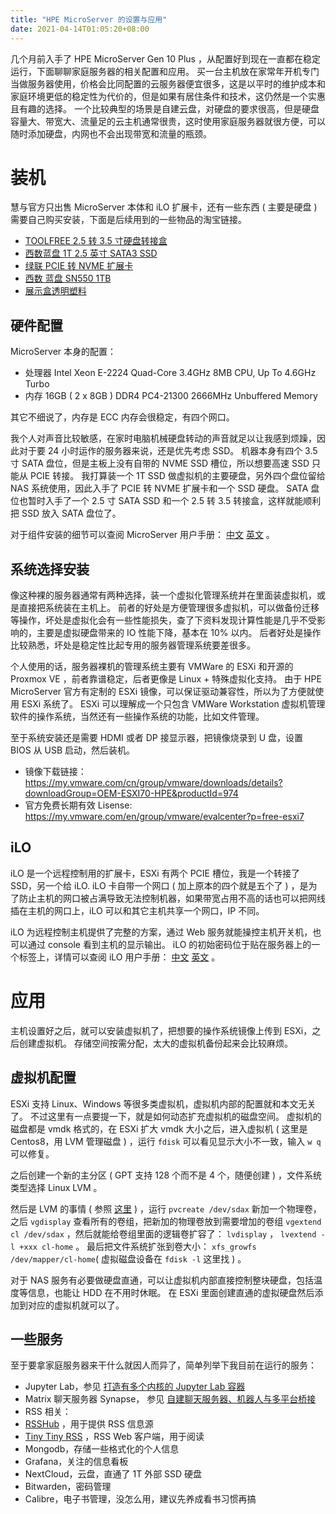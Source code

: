 ```yaml
---
title: "HPE MicroServer 的设置与应用"
date: 2021-04-14T01:05:20+08:00
---
```


几个月前入手了 HPE MicroServer Gen 10 Plus ，从配置好到现在一直都在稳定运行，下面聊聊家庭服务器的相关配置和应用。 买一台主机放在家常年开机专门当做服务器使用，价格会比同配置的云服务器便宜很多，这是以平时的维护成本和家庭环境更低的稳定性为代价的，但是如果有居住条件和技术，这仍然是一个实惠且有趣的选择。 一个比较典型的场景是自建云盘，对硬盘的要求很高，但是硬盘容量大、带宽大、流量足的云主机通常很贵，这时使用家庭服务器就很方便，可以随时添加硬盘，内网也不会出现带宽和流量的瓶颈。

# 装机

慧与官方只出售 MicroServer 本体和 iLO 扩展卡，还有一些东西 ( 主要是硬盘 ) 需要自己购买安装，下面是后续用到的一些物品的淘宝链接。

-   [TOOLFREE 2.5 转 3.5 寸硬盘转接盒](https://m.tb.cn/h.4KYHEL0?sm=ad1309)
-   [西数蓝盘 1T 2.5 英寸 SATA3 SSD ](https://m.tb.cn/h.4ooR65C?sm=fd8d34)
-   [绿联 PCIE 转 NVME 扩展卡](https://m.tb.cn/h.4pgbuV8?sm=3b1128)
-   [西数 蓝盘 SN550 1TB](https://m.tb.cn/h.4LkV8IU?sm=644fe9)
-   [展示盒透明塑料](https://m.tb.cn/h.4oo7xSg?sm=f735fd)

## 硬件配置

MicroServer 本身的配置：

-   处理器 Intel Xeon E-2224 Quad-Core 3.4GHz 8MB CPU, Up To 4.6GHz Turbo
-   内存 16GB ( 2 x 8GB ) DDR4 PC4-21300 2666MHz Unbuffered Memory

其它不细说了，内存是 ECC 内存会很稳定，有四个网口。

我个人对声音比较敏感，在家时电脑机械硬盘转动的声音就足以让我感到烦躁，因此对于要 24 小时运作的服务器来说，还是优先考虑 SSD。 机器本身有四个 3.5 寸 SATA 盘位，但是主板上没有自带的 NVME SSD 槽位，所以想要高速 SSD 只能从 PCIE 转接。 我打算装一个 1T SSD 做虚拟机的主要硬盘，另外四个盘位留给 NAS 系统使用，因此入手了 PCIE 转 NVME 扩展卡和一个 SSD 硬盘。 SATA 盘位也暂时入手了一个 2.5 寸 SATA SSD 和一个 2.5 转 3.5 转接盒，这样就能顺利把 SSD 放入 SATA 盘位了。

对于组件安装的细节可以查阅 MicroServer 用户手册： [中文](https://psnow.ext.hpe.com/doc/a00073430zh_cn)  [英文](https://psnow.ext.hpe.com/doc/a00073430en_us) 。

## 系统选择安装

像这种裸的服务器通常有两种选择，装一个虚拟化管理系统并在里面装虚拟机，或是直接把系统装在主机上。 前者的好处是方便管理很多虚拟机，可以做备份迁移等操作，坏处是虚拟化会有一些性能损失，查了下资料发现计算性能是几乎不受影响的，主要是虚拟硬盘带来的 IO 性能下降，基本在 10% 以内。 后者好处是操作比较熟悉，坏处是稳定性比起专用的服务器管理系统要差很多。

个人使用的话，服务器裸机的管理系统主要有 VMWare 的 ESXi 和开源的 Proxmox VE ，前者靠谱稳定，后者更像是 Linux + 特殊虚拟化支持。 由于 HPE MicroServer 官方有定制的 ESXi 镜像，可以保证驱动兼容性，所以为了方便就使用 ESXi 系统了。 ESXi 可以理解成一个只包含 VMWare Workstation 虚拟机管理软件的操作系统，当然还有一些操作系统的功能，比如文件管理。

至于系统安装还是需要 HDMI 或者 DP 接显示器，把镜像烧录到 U 盘，设置 BIOS 从 USB 启动，然后装机。

-   镜像下载链接： https://my.vmware.com/cn/group/vmware/downloads/details?downloadGroup=OEM-ESXI70-HPE&productId=974
-   官方免费长期有效 Lisense: https://my.vmware.com/en/group/vmware/evalcenter?p=free-esxi7

## iLO

iLO 是一个远程控制用的扩展卡，ESXi 有两个 PCIE 槽位，我是一个转接了 SSD，另一个给 iLO. iLO 卡自带一个网口 ( 加上原本的四个就是五个了 ) ，是为了防止主机的网口被占满导致无法控制机器，如果带宽占用不高的话也可以把网线插在主机的网口上，iLO 可以和其它主机共享一个网口，IP 不同。

iLO 为远程控制主机提供了完整的方案，通过 Web 服务就能操控主机开关机，也可以通过 console 看到主机的显示输出。 iLO 的初始密码位于贴在服务器上的一个标签上，详情可以查阅 iLO 用户手册： [中文](https://psnow.ext.hpe.com/doc/a00048134zh_cn)  [英文](https://support.hpe.com/hpesc/public/docDisplay?docId=a00048134en_us) 。

# 应用

主机设置好之后，就可以安装虚拟机了，把想要的操作系统镜像上传到 ESXi，之后创建虚拟机。 存储空间按需分配，太大的虚拟机备份起来会比较麻烦。

## 虚拟机配置

ESXi 支持 Linux、Windows 等很多类虚拟机，虚拟机内部的配置就和本文无关了。 不过这里有一点要提一下，就是如何动态扩充虚拟机的磁盘空间。 虚拟机的磁盘都是 vmdk 格式的，在 ESXi 扩大 vmdk 大小之后，进入虚拟机 ( 这里是 Centos8，用 LVM 管理磁盘 ) ，运行 `fdisk` 可以看见显示大小不一致，输入 `w q` 可以修复。

之后创建一个新的主分区 ( GPT 支持 128 个而不是 4 个，随便创建 ) ，文件系统类型选择 Linux LVM 。

然后是 LVM 的事情 ( 参照 [这里](https://www.cnblogs.com/gaojun/archive/2012/08/22/2650229.html) ) ，运行 `pvcreate /dev/sdax` 新加一个物理卷，之后 `vgdisplay` 查看所有的卷组，把新加的物理卷放到需要增加的卷组 `vgextend cl /dev/sdax` ，然后就能给卷组里面的逻辑卷扩容了： `lvdisplay` ， `lvextend -l +xxx cl-home` 。 最后把文件系统扩张到卷大小： `xfs_growfs /dev/mapper/cl-home`( 虚拟磁盘设备在 `fdisk -l` 这里找 ) 。

对于 NAS 服务有必要做硬盘直通，可以让虚拟机内部直接控制整块硬盘，包括温度等信息，也能让 HDD 在不用时休眠。 在 ESXi 里面创建直通的虚拟硬盘然后添加到对应的虚拟机就可以了。

## 一些服务

至于要拿家庭服务器来干什么就因人而异了，简单列举下我目前在运行的服务：

-   Jupyter Lab，参见 [打造有多个内核的 Jupyter Lab 容器](https://ssine.ink/posts/versatile-jupyter-lab/)
-   Matrix 聊天服务器 Synapse， 参见 [自建聊天服务器、机器人与多平台桥接](https://ssine.ink/posts/matrix-bot-and-bridges/)
-   RSS 相关：
  -   [RSSHub](https://docs.rsshub.app/) ，用于提供 RSS 信息源
  -   [Tiny Tiny RSS](https://tt-rss.org/) ，RSS Web 客户端，用于阅读
-   Mongodb，存储一些格式化的个人信息
-   Grafana，关注的信息看板
-   NextCloud，云盘，直通了 1T 外部 SSD 硬盘
-   Bitwarden，密码管理
-   Calibre，电子书管理，没怎么用，建议先养成看书习惯再搞
